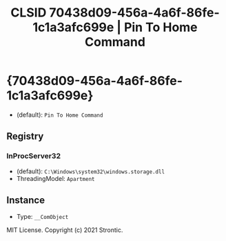 ﻿---
title: "CLSID 70438d09-456a-4a6f-86fe-1c1a3afc699e | Pin To Home Command"
excerpt: What is COM-Object CLSID 70438d09-456a-4a6f-86fe-1c1a3afc699e?
---

# {70438d09-456a-4a6f-86fe-1c1a3afc699e}

* (default): `Pin To Home Command`

## Registry


### InProcServer32

* (default): `C:\Windows\system32\windows.storage.dll`
* ThreadingModel: `Apartment`

## Instance

* Type: `__ComObject`

MIT License. Copyright (c) 2021 Strontic.


